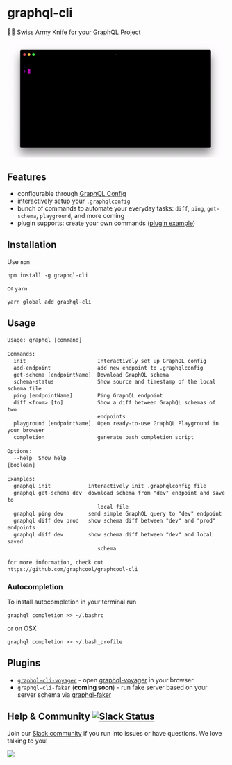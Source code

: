 # graphql-cli

🔪🥒 Swiss Army Knife for your GraphQL Project

![demo](docs/demo.gif)

## Features

- configurable through [GraphQL Config](https://github.com/graphcool/graphql-config)
- interactively setup your `.graphqlconfig`
- bunch of commands to automate your everyday tasks: `diff`, `ping`, `get-schema`, `playground`, and more coming
- plugin supports: create your own commands ([plugin example](./plugin-example))

## Installation
Use `npm`

    npm install -g graphql-cli

or `yarn`

    yarn global add graphql-cli

## Usage
```
Usage: graphql [command]

Commands:
  init                       Interactively set up GraphQL config
  add-endpoint               add new endpoint to .graphqlconfig
  get-schema [endpointName]  Download GraphQL schema
  schema-status              Show source and timestamp of the local schema file
  ping [endpointName]        Ping GraphQL endpoint
  diff <from> [to]           Show a diff between GraphQL schemas of two
                             endpoints
  playground [endpointName]  Open ready-to-use GraphQL Playground in your browser
  completion                 generate bash completion script

Options:
  --help  Show help                                                    [boolean]

Examples:
  graphql init            interactively init .graphqlconfig file
  graphql get-schema dev  download schema from "dev" endpoint and save to
                             local file
  graphql ping dev        send simple GraphQL query to "dev" endpoint
  graphql diff dev prod   show schema diff between "dev" and "prod" endpoints
  graphql diff dev        show schema diff between "dev" and local saved
                             schema

for more information, check out https://github.com/graphcool/graphcool-cli
```

### Autocompletion
To install autocompletion in your terminal run

    graphql completion >> ~/.bashrc

or on OSX

    graphql completion >> ~/.bash_profile

## Plugins

- [`graphql-cli-voyager`](https://github.com/graphcool/graphql-cli) - open [graphql-voyager](https://github.com/APIs-guru/graphql-faker) in your browser
- `graphql-cli-faker` (__coming soon__) - run fake server based on your server schema via [graphql-faker](https://github.com/APIs-guru/graphql-faker)



## Help & Community [![Slack Status](https://slack.graph.cool/badge.svg)](https://slack.graph.cool)

Join our [Slack community](http://slack.graph.cool/) if you run into issues or have questions. We love talking to you!

![](http://i.imgur.com/5RHR6Ku.png)
